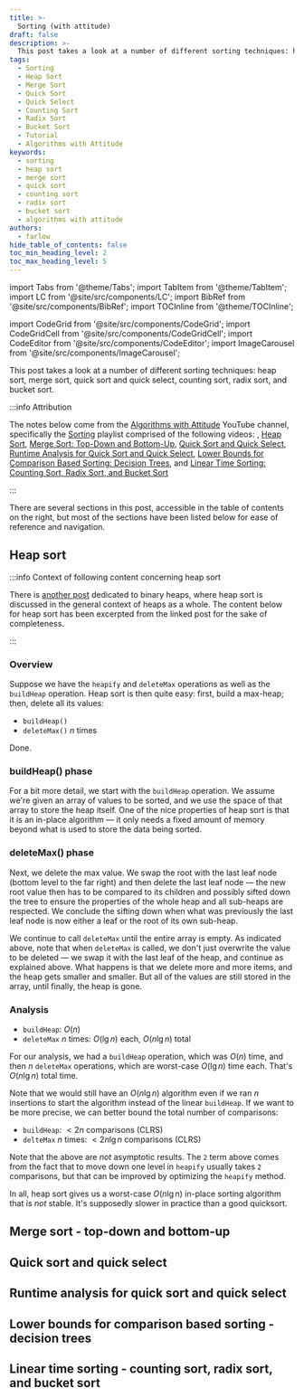 ```yaml
---
title: >-
  Sorting (with attitude)
draft: false
description: >-
  This post takes a look at a number of different sorting techniques: heap sort, merge sort, quick sort and quick select, counting sort, radix sort, and bucket sort.
tags: 
  - Sorting
  - Heap Sort
  - Merge Sort
  - Quick Sort
  - Quick Select
  - Counting Sort
  - Radix Sort
  - Bucket Sort
  - Tutorial
  - Algorithms with Attitude
keywords: 
  - sorting
  - heap sort
  - merge sort
  - quick sort
  - counting sort
  - radix sort
  - bucket sort
  - algorithms with attitude
authors: 
  - farlow
hide_table_of_contents: false
toc_min_heading_level: 2
toc_max_heading_level: 5
---
```


import Tabs from '@theme/Tabs';
import TabItem from '@theme/TabItem';
import LC from '@site/src/components/LC';
import BibRef from '@site/src/components/BibRef';
import TOCInline from '@theme/TOCInline';

import CodeGrid from '@site/src/components/CodeGrid';
import CodeGridCell from '@site/src/components/CodeGridCell';
import CodeEditor from '@site/src/components/CodeEditor';
import ImageCarousel from '@site/src/components/ImageCarousel';

<!-- import snippet1 from '!!raw-loader!./snippet-1.py'; -->

This post takes a look at a number of different sorting techniques: heap sort, merge sort, quick sort and quick select, counting sort, radix sort, and bucket sort.

<!--truncate-->

:::info Attribution

The notes below come from the [Algorithms with Attitude](https://www.youtube.com/@AlgorithmswithAttitude/playlists) YouTube channel, specifically the [Sorting](https://www.youtube.com/playlist?list=PLSVu1-lON6Lwmbwx0ZBmOM47kK68m3cm5) playlist comprised of the following videos: , [Heap Sort](https://www.youtube.com/watch?v=onlhnHpGgC4&list=PLSVu1-lON6Lwmbwx0ZBmOM47kK68m3cm5&index=1), [Merge Sort: Top-Down and Bottom-Up](https://www.youtube.com/watch?v=k3oezbZgfDs&list=PLSVu1-lON6Lwmbwx0ZBmOM47kK68m3cm5&index=2), [Quick Sort and Quick Select](https://www.youtube.com/watch?v=v-1EGgaTFuw&list=PLSVu1-lON6Lwmbwx0ZBmOM47kK68m3cm5&index=3), [Runtime Analysis for Quick Sort and Quick Select](https://www.youtube.com/watch?v=NvGitWFoSas&list=PLSVu1-lON6Lwmbwx0ZBmOM47kK68m3cm5&index=4), [Lower Bounds for Comparison Based Sorting: Decision Trees](https://www.youtube.com/watch?v=0ufNJSWOTqo&list=PLSVu1-lON6Lwmbwx0ZBmOM47kK68m3cm5&index=5), and [Linear Time Sorting: Counting Sort, Radix Sort, and Bucket Sort](https://www.youtube.com/watch?v=pJ1IQD5rv4o&list=PLSVu1-lON6Lwmbwx0ZBmOM47kK68m3cm5&index=6)

:::

There are several sections in this post, accessible in the table of contents on the right, but most of the sections have been listed below for ease of reference and navigation.

<TOCInline toc={toc} minHeadingLevel={2} maxHeadingLevel={4} />

## Heap sort

:::info Context of following content concerning heap sort

There is [another post](/blog/2024/10/19/2024/binary-heaps#heap-sort) dedicated to binary heaps, where heap sort is discussed in the general context of heaps as a whole. The content below for heap sort has been excerpted from the linked post for the sake of completeness.

:::

### Overview

Suppose we have the `heapify` and `deleteMax` operations as well as the `buildHeap` operation. Heap sort is then quite easy: first, build a max-heap; then, delete all its values:

- `buildHeap()`
- `deleteMax()` $n$ times

Done.

### buildHeap() phase

For a bit more detail, we start with the `buildHeap` operation. We assume we're given an array of values to be sorted, and we use the space of that array to store the heap itself. One of the nice properties of heap sort is that it is an in-place algorithm &#8212; it only needs a fixed amount of memory beyond what is used to store the data being sorted.

### deleteMax() phase

Next, we delete the max value. We swap the root with the last leaf node (bottom level to the far right) and then delete the last leaf node &#8212; the new root value then has to be compared to its children and possibly sifted down the tree to ensure the properties of the whole heap and all sub-heaps are respected. We conclude the sifting down when what was previously the last leaf node is now either a leaf or the root of its own sub-heap.

We continue to call `deleteMax` until the entire array is empty. As indicated above, note that when `deleteMax` is called, we don't just overwrite the value to be deleted &#8212; we swap it with the last leaf of the heap, and continue as explained above. What happens is that we delete more and more items, and the heap gets smaller and smaller. But all of the values are still stored in the array, until finally, the heap is gone. 

### Analysis

- `buildHeap`: $O(n)$
- `deleteMax` $n$ times: $O(\lg n)$ each, $O(n\lg n)$ total

For our analysis, we had a `buildHeap` operation, which was $O(n)$ time, and then $n$ `deleteMax` operations, which are worst-case $O(\lg n)$ time each. That's $O(n\lg n)$ total time.

Note that we would still have an $O(n\lg n)$ algorithm even if we ran $n$ insertions to start the algorithm instead of the linear `buildHeap`. If we want to be more precise, we can better bound the total number of comparisons:

- `buildHeap`: $< 2n$ comparisons (CLRS)
- `delteMax` $n$ times: $< 2n\lg n$ comparisons (CLRS)

Note that the above are *not* asymptotic results. The `2` term above comes from the fact that to move down one level in `heapify` usually takes `2` comparisons, but that can be improved by optimizing the `heapify` method.

In all, heap sort gives us a worst-case $O(n\lg n)$ in-place sorting algorithm that is *not* stable. It's supposedly slower in practice than a good quicksort.

## Merge sort - top-down and bottom-up



## Quick sort and quick select



## Runtime analysis for quick sort and quick select



## Lower bounds for comparison based sorting - decision trees



## Linear time sorting - counting sort, radix sort, and bucket sort



